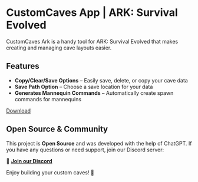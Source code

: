 # CustomCaves App | ARK: Survival Evolved 

CustomCaves Ark is a handy tool for ARK: Survival Evolved that makes creating and managing cave layouts easier.

## Features
- **Copy/Clear/Save Options** – Easily save, delete, or copy your cave data
- **Save Path Option** – Choose a save location for your data
- **Generates Mannequin Commands** – Automatically create spawn commands for mannequins

[Download](https://github.com/n38x/CCG/raw/main/release/NX%20-%20CCG.exe)

## Open Source & Community
This project is **Open Source** and was developed with the help of ChatGPT. If you have any questions or need support, join our Discord server:

🔗 **[Join our Discord](https://discord.gg/RtEYex2vmu)**

Enjoy building your custom caves! 🚀

